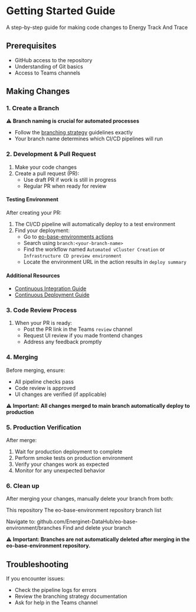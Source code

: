 # Getting Started Guide

A step-by-step guide for making code changes to Energy Track And Trace

## Prerequisites

- GitHub access to the repository
- Understanding of Git basics
- Access to Teams channels

## Making Changes

### 1. Create a Branch

⚠️ **Branch naming is crucial for automated processes**

- Follow the [branching strategy](branching-strategy.md) guidelines exactly
- Your branch name determines which CI/CD pipelines will run

### 2. Development & Pull Request

1. Make your code changes
2. Create a pull request (PR):
   - Use draft PR if work is still in progress
   - Regular PR when ready for review

#### Testing Environment

After creating your PR:

1. The CI/CD pipeline will automatically deploy to a test environment
2. Find your deployment:
   - Go to [eo-base-environments actions](https://github.com/Energinet-DataHub/eo-base-environment/actions)
   - Search using `branch:<your-branch-name>`
   - Find the workflow named `Automated vCluster Creation` or `Infrastructure CD preview environment`
   - Locate the environment URL in the action results in `deploy summary`

#### Additional Resources

- [Continuous Integration Guide](continues-integration.md)
- [Continuous Deployment Guide](continues-integration.md)

### 3. Code Review Process

1. When your PR is ready:
   - Post the PR link in the Teams `review` channel
   - Request UI review if you made frontend changes
   - Address any feedback promptly

### 4. Merging

Before merging, ensure:

- All pipeline checks pass
- Code review is approved
- UI changes are verified (if applicable)

⚠️ **Important: All changes merged to main branch automatically deploy to production**

### 5. Production Verification

After merge:

1. Wait for production deployment to complete
2. Perform smoke tests on production environment
3. Verify your changes work as expected
4. Monitor for any unexpected behavior

### 6. Clean up

After merging your changes, manually delete your branch from both:

This repository
The eo-base-environment repository branch list

Navigate to: github.com/Energinet-DataHub/eo-base-environment/branches
Find and delete your branch

⚠️ **Important: Branches are not automatically deleted after merging in the eo-base-environment repository.**

## Troubleshooting

If you encounter issues:

- Check the pipeline logs for errors
- Review the branching strategy documentation
- Ask for help in the Teams channel
